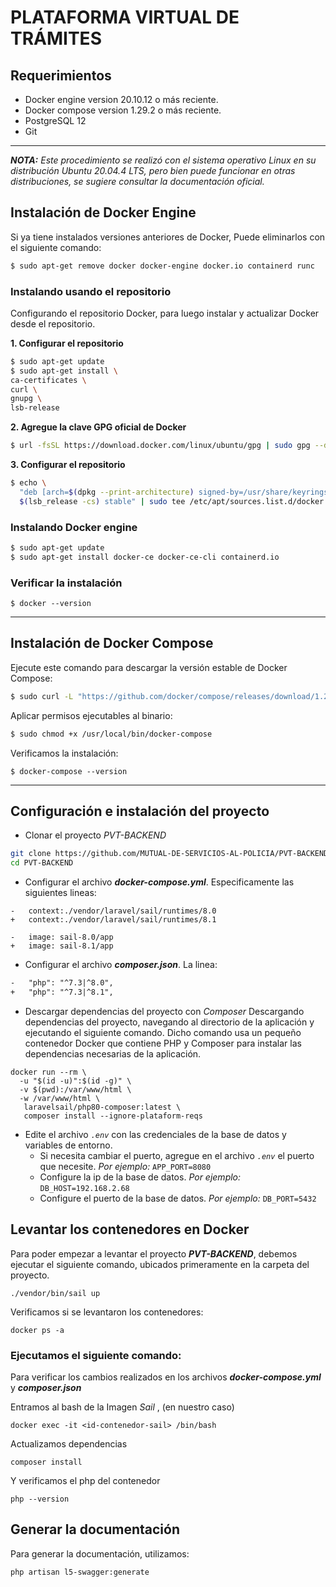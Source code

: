 # PLATAFORMA VIRTUAL DE TRÁMITES

## Requerimientos

-   Docker engine version 20.10.12 o más reciente.
-   Docker compose version 1.29.2 o más reciente.
-   PostgreSQL 12
-   Git

---

**_NOTA:_** *Este procedimiento se realizó con el sistema operativo *Linux* en su distribución *Ubuntu 20.04.4 LTS*, pero bien puede funcionar en otras distribuciones, se sugiere consultar la documentación oficial.*

## Instalación de Docker Engine

Si ya tiene instalados versiones anteriores de Docker, Puede eliminarlos con el siguiente comando:

```bash
$ sudo apt-get remove docker docker-engine docker.io containerd runc
```

### Instalando usando el repositorio

Configurando el repositorio Docker, para luego instalar y actualizar Docker desde el repositorio.

**1\. Configurar el repositorio**

```bash
$ sudo apt-get update
$ sudo apt-get install \
ca-certificates \
curl \
gnupg \
lsb-release
```

**2\. Agregue la clave GPG oficial de Docker**

```bash
$ url -fsSL https://download.docker.com/linux/ubuntu/gpg | sudo gpg --dearmor -o /usr/share/keyrings/docker-archive-keyring.gpg
```

**3\. Configurar el repositorio**

```bash
$ echo \
  "deb [arch=$(dpkg --print-architecture) signed-by=/usr/share/keyrings/docker-archive-keyring.gpg] https://download.docker.com/linux/ubuntu \
  $(lsb_release -cs) stable" | sudo tee /etc/apt/sources.list.d/docker.list > /dev/null
```

### Instalando Docker engine

```bash
$ sudo apt-get update
$ sudo apt-get install docker-ce docker-ce-cli containerd.io
```

### Verificar la instalación

`$ docker --version`

---

## Instalación de Docker Compose

Ejecute este comando para descargar la versión estable de Docker Compose:

```bash
$ sudo curl -L "https://github.com/docker/compose/releases/download/1.29.2/docker-compose-$(uname -s)-$(uname -m)" -o /usr/local/bin/docker-compose
```

Aplicar permisos ejecutables al binario:

```bash
$ sudo chmod +x /usr/local/bin/docker-compose
```

Verificamos la instalación:

`$ docker-compose --version`

---

## Configuración e instalación del proyecto

-   Clonar el proyecto _PVT-BACKEND_

```bash
git clone https://github.com/MUTUAL-DE-SERVICIOS-AL-POLICIA/PVT-BACKEND
cd PVT-BACKEND
```

-   Configurar el archivo **_docker-compose.yml_**. Especificamente las siguientes lineas:

```docker
-   context:./vendor/laravel/sail/runtimes/8.0
+   context:./vendor/laravel/sail/runtimes/8.1

-   image: sail-8.0/app
+   image: sail-8.1/app
```

-   Configurar el archivo **_composer.json_**. La linea:

```txt
-   "php": "^7.3|^8.0",
+   "php": "^7.3|^8.1",
```

-   Descargar dependencias del proyecto con _Composer_
    Descargando dependencias del proyecto, navegando al directorio de la aplicación y ejecutando el siguiente comando. Dicho comando usa un pequeño contenedor Docker que contiene PHP y Composer para instalar las dependencias necesarias de la aplicación.

```docker
docker run --rm \
  -u "$(id -u)":$(id -g)" \
  -v $(pwd):/var/www/html \
  -w /var/www/html \
   laravelsail/php80-composer:latest \
   composer install --ignore-plataform-reqs
```

-   Edite el archivo _`.env`_ con las credenciales de la base de datos y variables de entorno.
    -   Si necesita cambiar el puerto, agregue en el archivo _`.env`_ el puerto que necesite.
        _Por ejemplo:_
        `APP_PORT=8080`
    -   Configure la ip de la base de datos.
        _Por ejemplo:_
        `DB_HOST=192.168.2.68`
    -   Configure el puerto de la base de datos.
        _Por ejemplo:_
        `DB_PORT=5432`

## Levantar los contenedores en Docker

Para poder empezar a levantar el proyecto **_PVT-BACKEND_**, debemos ejecutar el siguiente comando, ubicados primeramente en la carpeta del proyecto.

`./vendor/bin/sail up`

Verificamos si se levantaron los contenedores:

`docker ps -a`

### Ejecutamos el siguiente comando:

Para verificar los cambios realizados en los archivos **_docker-compose.yml_** y **_composer.json_**

Entramos al bash de la Imagen _Sail_ , (en nuestro caso)

`docker exec -it <id-contenedor-sail> /bin/bash`

Actualizamos dependencias

`composer install`

Y verificamos el php del contenedor

`php --version`

## Generar la documentación

Para generar la documentación, utilizamos:

`php artisan l5-swagger:generate`
